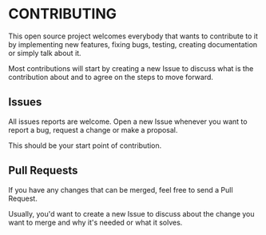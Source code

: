 # CONTRIBUTING

This open source project welcomes everybody that wants to contribute to it by implementing new features, fixing bugs, testing, creating documentation or simply talk about it.

Most contributions will start by creating a new Issue to discuss what is the contribution about and to agree on the steps to move forward.

## Issues

All issues reports are welcome. Open a new Issue whenever you want to report a bug, request a change or make a proposal.

This should be your start point of contribution.

## Pull Requests

If you have any changes that can be merged, feel free to send a Pull Request.

Usually, you'd want to create a new Issue to discuss about the change you want to merge and why it's needed or what it solves.
